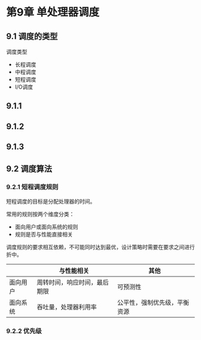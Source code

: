 # 第9章 单处理器调度

## 9.1 调度的类型

调度类型

* 长程调度
* 中程调度
* 短程调度
* I/O调度

## 9.1.1 

## 9.1.2

## 9.1.3

## 9.2 调度算法

### 9.2.1 短程调度规则

短程调度的目标是分配处理器的时间。

常用的规则按两个维度分类：

* 面向用户或面向系统的规则
* 规则是否与性能直接相关

调度规则的要求相互依赖，不可能同时达到最优，设计策略时需要在要求之间进行折中。

|          | 与性能相关                   | 其他                         |
| -------- | ---------------------------- | ---------------------------- |
| 面向用户 | 周转时间，响应时间，最后期限 | 可预测性                     |
| 面向系统 | 吞吐量，处理器利用率         | 公平性，强制优先级，平衡资源 |

### 9.2.2 优先级

